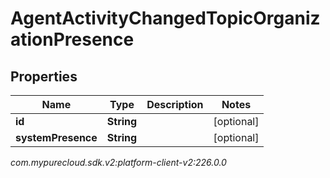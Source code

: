 # AgentActivityChangedTopicOrganizationPresence


## Properties

| Name | Type | Description | Notes |
| ------------ | ------------- | ------------- | ------------- |
| **id** | **String** |  |  [optional] |
| **systemPresence** | **String** |  |  [optional] |




_com.mypurecloud.sdk.v2:platform-client-v2:226.0.0_
